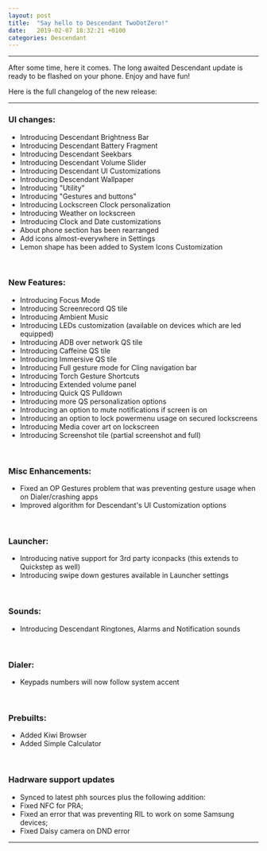 ```yaml
---
layout: post
title:  "Say hello to Descendant TwoDotZero!"
date:   2019-02-07 18:32:21 +0100
categories: Descendant
---
```


<hr>

After some time, here it comes. The long awaited Descendant update is ready to be flashed on your phone.
Enjoy and have fun!

Here is the full changelog of the new release:

<hr>

### UI changes:

* Introducing Descendant Brightness Bar 
* Introducing Descendant Battery Fragment
* Introducing Descendant Seekbars
* Introducing Descendant Volume Slider
* Introducing Descendant UI Customizations
* Introducing Descendant Wallpaper 
* Introducing "Utility"
* Introducing "Gestures and buttons"
* Introducing Lockscreen Clock personalization
* Introducing Weather on lockscreen
* Introducing Clock and Date customizations
* About phone section has been rearranged
* Add icons almost-everywhere in Settings
* Lemon shape has been added to System Icons Customization 

<br>

### New Features:

* Introducing Focus Mode
* Introducing Screenrecord QS tile
* Introducing Ambient Music 
* Introducing LEDs customization (available on devices which are led equipped)
* Introducing ADB over network QS tile
* Introducing Caffeine QS tile
* Introducing Immersive QS tile
* Introducing Full gesture mode for Cling navigation bar
* Introducing Torch Gesture Shortcuts
* Introducing Extended volume panel 
* Introducing Quick QS Pulldown 
* Introducing more QS personalization options
* Introducing an option to mute notifications if screen is on
* Introducing an option to lock powermenu usage on secured lockscreens
* Introducing Media cover art on lockscreen
* Introducing Screenshot tile (partial screenshot and full)

<br>

### Misc Enhancements:

* Fixed an OP Gestures problem that was preventing gesture usage when on Dialer/crashing apps
* Improved algorithm for Descendant's UI Customization options

<br>

### Launcher:

* Introducing native support for 3rd party iconpacks (this extends to Quickstep as well) 
* Introducing swipe down gestures available in Launcher settings 

<br>

### Sounds:

* Introducing Descendant Ringtones, Alarms and Notification sounds

<br>

### Dialer:

* Keypads numbers will now follow system accent 

<br>

### Prebuilts:

* Added Kiwi Browser
* Added Simple Calculator

<br>

### Hadrware support updates

* Synced to latest phh sources plus the following addition:
* Fixed NFC for PRA; 
* Fixed an error that was preventing RIL to work on some Samsung devices;
* Fixed Daisy camera on DND error

<hr>
